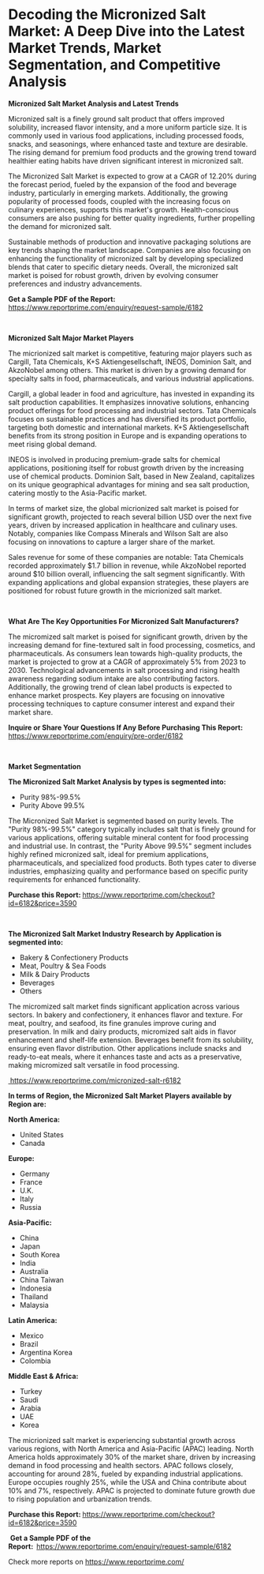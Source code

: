 <p><h1>Decoding the Micronized Salt Market: A Deep Dive into the Latest Market Trends, Market Segmentation, and Competitive Analysis</h1></p><p><strong>Micronized Salt Market Analysis and Latest Trends</strong></p>
<p><p>Micronized salt is a finely ground salt product that offers improved solubility, increased flavor intensity, and a more uniform particle size. It is commonly used in various food applications, including processed foods, snacks, and seasonings, where enhanced taste and texture are desirable. The rising demand for premium food products and the growing trend toward healthier eating habits have driven significant interest in micronized salt.</p><p>The Micronized Salt Market is expected to grow at a CAGR of 12.20% during the forecast period, fueled by the expansion of the food and beverage industry, particularly in emerging markets. Additionally, the growing popularity of processed foods, coupled with the increasing focus on culinary experiences, supports this market's growth. Health-conscious consumers are also pushing for better quality ingredients, further propelling the demand for micronized salt. </p><p>Sustainable methods of production and innovative packaging solutions are key trends shaping the market landscape. Companies are also focusing on enhancing the functionality of micronized salt by developing specialized blends that cater to specific dietary needs. Overall, the micronized salt market is poised for robust growth, driven by evolving consumer preferences and industry advancements.</p></p>
<p><strong>Get a Sample PDF of the Report:&nbsp;</strong> <a href="https://www.reportprime.com/enquiry/request-sample/6182?utm_campaign=2606&utm_medium=2&utm_source=Github&utm_content=ia&utm_term=19032025&utm_id=micronized-salt">https://www.reportprime.com/enquiry/request-sample/6182</a></p>
<p>&nbsp;</p>
<p><strong>Micronized Salt Major Market Players</strong></p>
<p><p>The micrionized salt market is competitive, featuring major players such as Cargill, Tata Chemicals, K+S Aktiengesellschaft, INEOS, Dominion Salt, and AkzoNobel among others. This market is driven by a growing demand for specialty salts in food, pharmaceuticals, and various industrial applications.</p><p>Cargill, a global leader in food and agriculture, has invested in expanding its salt production capabilities. It emphasizes innovative solutions, enhancing product offerings for food processing and industrial sectors. Tata Chemicals focuses on sustainable practices and has diversified its product portfolio, targeting both domestic and international markets. K+S Aktiengesellschaft benefits from its strong position in Europe and is expanding operations to meet rising global demand.</p><p>INEOS is involved in producing premium-grade salts for chemical applications, positioning itself for robust growth driven by the increasing use of chemical products. Dominion Salt, based in New Zealand, capitalizes on its unique geographical advantages for mining and sea salt production, catering mostly to the Asia-Pacific market.</p><p>In terms of market size, the global micrionized salt market is poised for significant growth, projected to reach several billion USD over the next five years, driven by increased application in healthcare and culinary uses. Notably, companies like Compass Minerals and Wilson Salt are also focusing on innovations to capture a larger share of the market.</p><p>Sales revenue for some of these companies are notable: Tata Chemicals recorded approximately $1.7 billion in revenue, while AkzoNobel reported around $10 billion overall, influencing the salt segment significantly. With expanding applications and global expansion strategies, these players are positioned for robust future growth in the micrionized salt market.</p></p>
<p>&nbsp;</p>
<p><strong>What Are The Key Opportunities For Micronized Salt Manufacturers?</strong></p>
<p><p>The micromized salt market is poised for significant growth, driven by the increasing demand for fine-textured salt in food processing, cosmetics, and pharmaceuticals. As consumers lean towards high-quality products, the market is projected to grow at a CAGR of approximately 5% from 2023 to 2030. Technological advancements in salt processing and rising health awareness regarding sodium intake are also contributing factors. Additionally, the growing trend of clean label products is expected to enhance market prospects. Key players are focusing on innovative processing techniques to capture consumer interest and expand their market share.</p></p>
<p><strong>Inquire or Share Your Questions If Any Before Purchasing This Report:</strong> <a href="https://www.reportprime.com/enquiry/pre-order/6182?utm_campaign=2606&utm_medium=2&utm_source=Github&utm_content=ia&utm_term=19032025&utm_id=micronized-salt">https://www.reportprime.com/enquiry/pre-order/6182</a></p>
<p>&nbsp;</p>
<p><strong>Market Segmentation</strong></p>
<p><strong>The Micronized Salt Market Analysis by types is segmented into:</strong></p>
<p><ul><li>Purity 98%-99.5%</li><li>Purity Above 99.5%</li></ul></p>
<p><p>The Micronized Salt Market is segmented based on purity levels. The "Purity 98%-99.5%" category typically includes salt that is finely ground for various applications, offering suitable mineral content for food processing and industrial use. In contrast, the "Purity Above 99.5%" segment includes highly refined micronized salt, ideal for premium applications, pharmaceuticals, and specialized food products. Both types cater to diverse industries, emphasizing quality and performance based on specific purity requirements for enhanced functionality.</p></p>
<p><strong>Purchase this Report:&nbsp;</strong><a href="https://www.reportprime.com/checkout?id=6182&price=3590&utm_campaign=2606&utm_medium=2&utm_source=Github&utm_content=ia&utm_term=19032025&utm_id=micronized-salt">https://www.reportprime.com/checkout?id=6182&price=3590</a></p>
<p>&nbsp;</p>
<p><strong>The Micronized Salt Market Industry Research by Application is segmented into:</strong></p>
<p><ul><li>Bakery & Confectionery Products</li><li>Meat, Poultry & Sea Foods</li><li>Milk & Dairy Products</li><li>Beverages</li><li>Others</li></ul></p>
<p><p>The micromized salt market finds significant application across various sectors. In bakery and confectionery, it enhances flavor and texture. For meat, poultry, and seafood, its fine granules improve curing and preservation. In milk and dairy products, micromized salt aids in flavor enhancement and shelf-life extension. Beverages benefit from its solubility, ensuring even flavor distribution. Other applications include snacks and ready-to-eat meals, where it enhances taste and acts as a preservative, making micromized salt versatile in food processing.</p></p>
<p><a href="https://www.reportprime.com/micronized-salt-r6182?utm_campaign=2606&utm_medium=2&utm_source=Github&utm_content=ia&utm_term=19032025&utm_id=micronized-salt">&nbsp;https://www.reportprime.com/micronized-salt-r6182</a></p>
<p><strong>In terms of Region, the Micronized Salt Market Players available by Region are:</strong></p>
<p>
    <p> <strong> North America: </strong>
        <ul>
            <li>United States</li>
            <li>Canada</li>
        </ul>
        </p> 
    <p> <strong> Europe: </strong>
        <ul>
            <li>Germany</li>
            <li>France</li>
            <li>U.K.</li>
            <li>Italy</li>
            <li>Russia</li>
        </ul>
        </p> 
    <p> <strong> Asia-Pacific: </strong>
        <ul>
            <li>China</li>
            <li>Japan</li>
            <li>South Korea</li>
            <li>India</li>
            <li>Australia</li>
            <li>China Taiwan</li>
            <li>Indonesia</li>
            <li>Thailand</li>
            <li>Malaysia</li>
        </ul>
        </p> 
    <p> <strong> Latin America: </strong>
        <ul>
            <li>Mexico</li>
            <li>Brazil</li>
            <li>Argentina Korea</li>
            <li>Colombia</li>
        </ul>
        </p> 
    <p> <strong> Middle East & Africa: </strong>
        <ul>
            <li>Turkey</li>
            <li>Saudi</li>
            <li>Arabia</li>
            <li>UAE</li>
            <li>Korea</li>
        </ul>
    </p>
    </p>
<p><p>The micrionized salt market is experiencing substantial growth across various regions, with North America and Asia-Pacific (APAC) leading. North America holds approximately 30% of the market share, driven by increasing demand in food processing and health sectors. APAC follows closely, accounting for around 28%, fueled by expanding industrial applications. Europe occupies roughly 25%, while the USA and China contribute about 10% and 7%, respectively. APAC is projected to dominate future growth due to rising population and urbanization trends.</p></p>
<p><strong>Purchase this Report: </strong><a href="https://www.reportprime.com/checkout?id=6182&price=3590&utm_campaign=2606&utm_medium=2&utm_source=Github&utm_content=ia&utm_term=19032025&utm_id=micronized-salt">https://www.reportprime.com/checkout?id=6182&price=3590</a></p>
<p>&nbsp;<strong>Get a Sample PDF of the Report:&nbsp;&nbsp;</strong><a href="https://www.reportprime.com/enquiry/request-sample/6182?utm_campaign=2606&utm_medium=2&utm_source=Github&utm_content=ia&utm_term=19032025&utm_id=micronized-salt">https://www.reportprime.com/enquiry/request-sample/6182</a></p>
<p><strong></strong></p>
<p>Check more reports on <a href="https://www.reportprime.com/?utm_campaign=2606&utm_medium=2&utm_source=Github&utm_content=ia&utm_term=19032025&utm_id=micronized-salt">https://www.reportprime.com/</a></p>